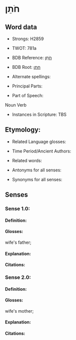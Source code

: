 # חֹתֵן

<!-- Status: S2="NeedsEdits" -->
<!-- Lexica used for edits:   -->

## Word data

* Strongs: H2859

* TWOT: 781a

* BDB Reference: [חֹתֵן](rc://en/bdb/dict/h.hc.ab)

* BDB Root: [חתן](rc://en/bdb/dict/h.hc.aa)

* Alternate spellings:

* Principal Parts:

* Part of Speech:

Noun Verb

* Instances in Scripture: TBS

## Etymology:

* Related Language glosses:

* Time Period/Ancient Authors:

* Related words:

* Antonyms for all senses:

* Synonyms for all senses:

## Senses

### Sense 1.0:

#### Definition:

#### Glosses:

wife's father; 

#### Explanation:

#### Citations:



### Sense 2.0:

#### Definition:

#### Glosses:

wife's mother; 

#### Explanation:

#### Citations:



